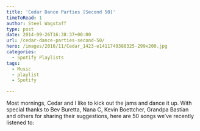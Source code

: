 ```yaml
---
title: 'Cedar Dance Parties [Second 50]'
timeToRead: 1 
author: Steel Wagstaff
type: post
date: 2014-09-26T16:38:37+00:00
url: /cedar-dance-parties-second-50/
hero: /images/2016/11/Cedar_1423-e1411749388325-299x200.jpg
categories:
  - Spotify Playlists
tags:
  - Music
  - playlist
  - Spotify

---
```

Most mornings, Cedar and I like to kick out the jams and dance it up. With special thanks to Bev Buretta, Nana C, Kevin Boettcher, Grandpa Bastian and others for sharing their suggestions, here are 50 songs we&#8217;ve recently listened to: